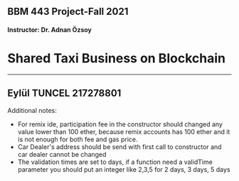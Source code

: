 ## BBM 443 Project-Fall 2021
#### Instructor: Dr. Adnan Özsoy

# **Shared Taxi Business on Blockchain**
---------------------------------------------------------------
Eylül TUNCEL
217278801
---------------------------------------------------------------

Additional notes:
* For remix ide, participation fee in the constructor should changed any value lower than 100 ether, because remix accounts has 100 ether and it is not enough for both fee and gas price.
* Car Dealer's address should be send with first call to constructor and car dealer cannot be changed
* The validation times are set to days, if a function need a validTime parameter you should put an integer like 2,3,5 for 2 days, 3 days, 5 days
